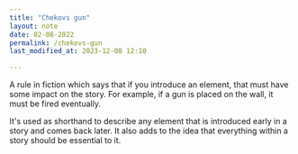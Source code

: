 ```yaml
---
title: "Chekovs gun"
layout: note
date: 02-08-2022
permalink: /chekovs-gun
last_modified_at: 2023-12-08 12:10

---
```


A rule in fiction which says that if you introduce an element, that must have some impact on the story. For example, if a gun is placed on the wall, it must be fired eventually.

It's used as shorthand to describe any element that is introduced early in a story and comes back later. It also adds to the idea that everything within a story should be essential to it.
